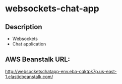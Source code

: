 # websockets-chat-app

## Description
- Websockets
- Chat application

## AWS Beanstalk URL:
http://websocketschatapp-env.eba-cqktpk7p.us-east-1.elasticbeanstalk.com/



